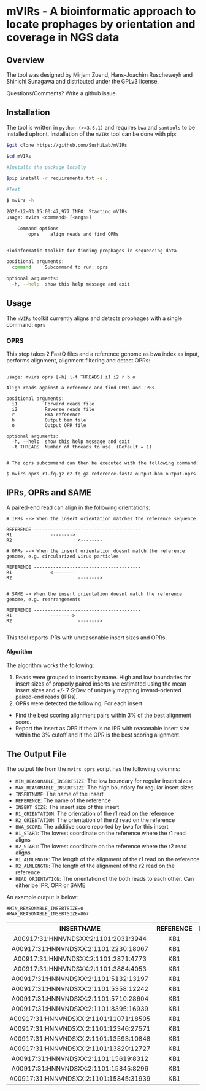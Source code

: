 # mVIRs - A bioinformatic approach to locate prophages by orientation and coverage in NGS data





## Overview


The tool was designed by Mirjam Zuend, Hans-Joachim Ruscheweyh and Shinichi Sunagawa and distributed under the GPLv3 license. 

Questions/Comments? Write a github issue.






## Installation



The tool is written in `python (>=3.6.1)` and requires `bwa` and `samtools` to be installed upfront. Installation of the `mVIRs` tool can be done with pip:

```bash
$git clone https://github.com/SushiLab/mVIRs

$cd mVIRs

#Installs the package locally

$pip install -r requirements.txt -e .

#Test

$ mvirs -h

2020-12-03 15:00:47,977 INFO: Starting mVIRs
usage: mvirs <command> [<args>]

    Command options
        oprs    align reads and find OPRs


Bioinformatic toolkit for finding prophages in sequencing data

positional arguments:
  command     Subcommand to run: oprs

optional arguments:
  -h, --help  show this help message and exit

```

## Usage


The `mVIRs` toolkit currently aligns and detects prophages with a single command: `oprs`


### OPRS


This step takes 2 FastQ files and a reference genome as bwa index as input, performs alignment, alignment filtering and detect OPRs:


```

usage: mvirs oprs [-h] [-t THREADS] i1 i2 r b o

Align reads against a reference and find OPRs and IPRs.

positional arguments:
  i1          Forward reads file
  i2          Reverse reads file
  r           BWA reference
  b           Output bam file
  o           Output OPR file

optional arguments:
  -h, --help  show this help message and exit
  -t THREADS  Number of threads to use. (Default = 1)

  
# The oprs subcommand can then be executed with the following command:

$ mvirs oprs r1.fq.gz r2.fq.gz reference.fasta output.bam output.oprs

```




## IPRs, OPRs and SAME


A paired-end read can align in the following orientations:

```
# IPRs --> When the insert orientation matches the reference sequence

REFERENCE ---------------------------------------
R1              -------->
R2                        <--------

# OPRs --> When the insert orientation doesnt match the reference genome, e.g. circularized virus particles

REFERENCE ---------------------------------------
R1              <--------
R2                        -------->


# SAME -> When the insert orientation doesnt match the reference genome, e.g. rearrangements

REFERENCE ---------------------------------------
R1              -------->
R2                        -------->
 
```


This tool reports IPRs with unreasonable insert sizes and OPRs.

#### Algorithm


The algorithm works the following:

1. Reads were grouped to inserts by name. High and low boundaries for insert sizes of properly paired inserts are estimated using the mean insert sizes and +/- 7 StDev of uniquely mapping inward-oriented paired-end reads (IPRs).
2. OPRs were detected the following: For each insert 
  - Find the best scoring alignment pairs within 3% of the best alignment score.
  - Report the insert as OPR if there is no IPR with reasonable insert size within the 3% cutoff and if the OPR is the best scoring alignment.




## The Output File


The output file from the `mvirs oprs` script has the following columns:

- `MIN_REASONABLE_INSERTSIZE`: The low boundary for regular insert sizes
- `MAX_REASONABLE_INSERTSIZE`: The high boundary for regular insert sizes
- `INSERTNAME`: The name of the insert
- `REFERENCE`: The name of the reference
- `INSERT_SIZE`: The insert size of this insert
- `R1_ORIENTATION`: The orientation of the r1 read on the reference
- `R2_ORIENTATION`: The orientation of the r2 read on the reference
- `BWA_SCORE`: The additive score reported by bwa for this insert
- `R1_START`: The lowest coordinate on the reference where the r1 read aligns
- `R2_START`: The lowest coordinate on the reference where the r2 read aligns
- `R1_ALNLENGTH`: The length of the alignment of the r1 read on the reference
- `R2_ALNLENGTH`: The length of the alignment of the r2 read on the reference
- `READ_ORIENTATION`: The orientation of the both reads to each other. Can either be IPR, OPR or SAME


An example output is below:

```
#MIN_REASONABLE_INSERTSIZE=0
#MAX_REASONABLE_INSERTSIZE=867
```
**INSERTNAME**|**REFERENCE**|**INSERT\_SIZE**|**R1\_ORIENTATION**|**R2\_ORIENTATION**|**BWA\_SCORE**|**R1\_START**|**R2\_START**|**R1\_ALNLENGTH**|**R2\_ALNLENGTH**|**READ\_ORIENTATION**
:-----:|:-----:|:-----:|:-----:|:-----:|:-----:|:-----:|:-----:|:-----:|:-----:|:-----:
A00917:31:HNNVNDSXX:2:1101:2031:3944|KB1|680277|forward|forward|300|549739|1229866|150|150|SAME
A00917:31:HNNVNDSXX:2:1101:2230:18067|KB1|2158899|reverse|reverse|300|132294|2291043|150|150|SAME
A00917:31:HNNVNDSXX:2:1101:2871:4773|KB1|936577|forward|forward|299|383083|1319511|150|149|SAME
A00917:31:HNNVNDSXX:2:1101:3884:4053|KB1|571933|reverse|forward|300|50395|622178|150|150|OPR
A00917:31:HNNVNDSXX:2:1101:5132:13197|KB1|3025889|forward|reverse|300|3025830|91|150|150|OPR
A00917:31:HNNVNDSXX:2:1101:5358:12242|KB1|3025889|forward|reverse|295|3025830|91|150|150|OPR
A00917:31:HNNVNDSXX:2:1101:5710:28604|KB1|406369|reverse|reverse|295|708899|302675|145|150|SAME
A00917:31:HNNVNDSXX:2:1101:8395:16939|KB1|361736|reverse|forward|297|684580|322991|147|150|IPR
A00917:31:HNNVNDSXX:2:1101:11071:18505|KB1|201078|reverse|forward|300|447787|246859|150|150|IPR
A00917:31:HNNVNDSXX:2:1101:12346:27571|KB1|2071244|forward|reverse|300|309857|2380951|150|150|IPR
A00917:31:HNNVNDSXX:2:1101:13593:10848|KB1|391337|forward|forward|300|1063656|1454843|150|150|SAME
A00917:31:HNNVNDSXX:2:1101:13829:12727|KB1|1414532|reverse|reverse|300|1886023|471641|150|150|SAME
A00917:31:HNNVNDSXX:2:1101:15619:8312|KB1|86962|forward|forward|295|1744410|1657598|150|150|SAME
A00917:31:HNNVNDSXX:2:1101:15845:8296|KB1|86962|forward|forward|295|1744410|1657598|150|150|SAME
A00917:31:HNNVNDSXX:2:1101:15845:31939|KB1|1279181|forward|reverse|295|1269110|2548141|150|150|IPR



 
